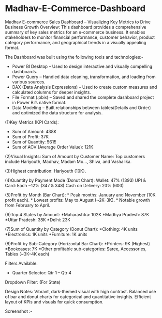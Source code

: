 # Madhav-E-Commerce-Dashboard
Madhav E-commerce Sales Dashboard – Visualizing Key Metrics to Drive Business Growth
Overview:
This dashboard provides a comprehensive summary of key sales metrics for an e-commerce business. It enables stakeholders to monitor financial performance, customer behavior, product category performance, and geographical trends in a visually appealing format.

The Dashboard was built using the following tools and technologies:- 
* Power BI Desktop – Used to design interactive and visually compelling dashboards.
* Power Query – Handled data cleaning, transformation, and loading from various sources.
* DAX (Data Analysis Expressions) – Used to create custom measures and calculated columns for deeper insights.
* File Format (.pbix) – Saved and shared the complete dashboard project in Power BI’s native format.
* Data Modeling – Built relationships between tables(Details and Order)  and optimized the data structure for analysis.
  
(1)Key Metrics (KPI Cards):
* Sum of Amount: 438K
* Sum of Profit: 37K
* Sum of Quantity: 5615
* Sum of AOV (Average Order Value): 121K

(2)Visual Insights:
Sum of Amount by Customer Name:
Top customers include Hariyouth, Madhav, Madam Mo…, Shiva, and Vashalika.

(3)Highest contribution: Hariyouth (10K).

(4)Quantity by Payment Mode (Donut Chart):
   Wallet: 47% (1393)
   UPI & Card: Each ~12% (347 & 348)
   Cash on Delivery: 20% (600)
   
(5)Profit by Month (Bar Chart):
        * Peak months: January and November (10K profit each).
        * Lowest profits: May to August (~2K–3K).
        * Notable growth from February to April.

(6)Top 4 States by Amount:
*Maharashtra: 102K
*Madhya Pradesh: 87K
*Uttar Pradesh: 38K
*Delhi: 23K

(7)Sum of Quantity by Category (Donut Chart):
*Clothing: 4K units
*Electronics: 1K units
*Furniture: 1K units

(8)Profit by Sub-Category (Horizontal Bar Chart):
*Printers: 9K (Highest)
*Bookcases: 7K
*Other profitable sub-categories: Saree, Accessories, Tables (~3K–4K each)

Filters Available:
* Quarter Selector: Qtr 1 – Qtr 4

Dropdown Filter: (For State)

Design Notes:
Vibrant, dark-themed visual with high contrast.
Balanced use of bar and donut charts for categorical and quantitative insights.
Efficient layout of KPIs and visuals for quick consumption.

Screenshot :- 

